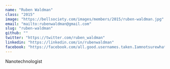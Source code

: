```yaml
---
name: "Ruben Waldman"
class: "2015"
image: "https://bellsociety.com/images/members/2015/ruben-waldman.jpg"
email: "mailto:rubenwaldman@gmail.com"
slug: "ruben-waldman"
github: ""
twitter: "https://twitter.com/ruben_waldman"
linkedin: "https://linkedin.com/in/rubenwaldman"
facebook: "https://facebook.com/all.good.usernames.taken.Iamnotsurewhattodo"
---
```

Nanotechnologist